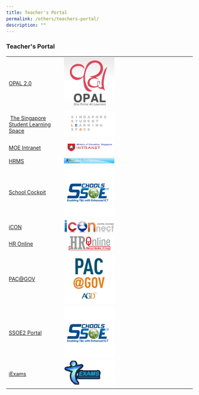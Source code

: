```yaml
---
title: Teacher's Portal
permalink: /others/teachers-portal/
description: ""
---
```

### Teacher's Portal

|  	|  	|
|---	|---	|
| [OPAL 2.0](https://opal2.moe.edu.sg/) 	| <img src="/images/tp1.png" style="width:40%">	|
|   [The Singapore Student Learning Space](https://vle.learning.moe.edu.sg/login) 	| <img src="/images/tp2.png" style="width:40%"> 	|
| [MOE Intranet](http://intranet.moe.gov.sg/Pages/Home.aspx)  	| <img src="/images/tp3.png" style="width:40%"> 	|
| [HRMS](https://hrms.moe.gov.sg/CSTBsapwaAuth/UMELogin?RedirectPath=https://hrms.moe.gov.sg/irj/portal/) 	| <img src="/images/tp4.png" style="width:40%"> 	|
| [School Cockpit](https://schoolcockpit.moe.gov.sg/CP/scapp/security)  	| <img src="/images/tp5.png" style="width:40%"> 	|
| [iCON](http://icon.moe.edu.sg/)  	| <img src="/images/tp6.png" style="width:40%"> 	|
| [HR Online](http://intranet.moe.gov.sg/hronline/Pages/Home.aspx) 	| <img src="/images/tp7.png" style="width:40%"> 	|
| [PAC@GOV](https://pacgov.agd.gov.sg/ipac/portal/jsp/login/index1.jsp)  	| <img src="/images/tp8.png" style="width:40%"> 	|
| [SSOE2 Portal](https://ssoe2.moe.edu.sg/sp) 	| <img src="/images/tp9.png" style="width:40%"> 	|
| [iExams](https://iexams.moe.gov.sg/xe/login.do)   	| <img src="/images/tp10.png" style="width:40%"> 	|